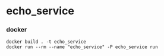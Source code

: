 # echo_service

### docker
```
docker build . -t echo_service
docker run --rm --name "echo_service" -P echo_service run
```
